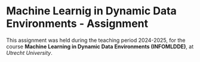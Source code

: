 # Machine Learnig in Dynamic Data Environments - Assignment 

This assignment was held during the teaching period 2024-2025, for the course **Machine Learning in Dynamic Data Environments (INFOMLDDE)**, at *Utrecht University*. 